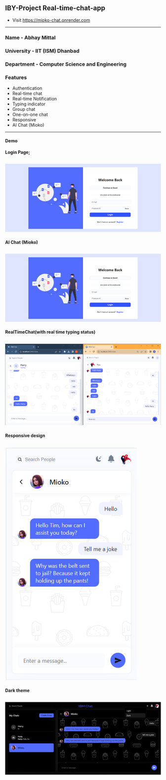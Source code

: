 ## IBY-Project Real-time-chat-app

- Visit <https://mioko-chat.onrender.com>

---

### Name - Abhay Mittal

### University - IIT (ISM) Dhanbad

### Department - Computer Science and Engineering

### Features

- Authentication
- Real-time chat
- Real-time Notification
- Typing indicator
- Group chat
- One-on-one chat
- Responsive
- AI Chat (Mioko)

---

#### Demo

#### Login Page;

## ![ScreenShot](./client/Screenshots/screenshot1.png)

#### AI Chat (Mioko)

## ![ScreenShot](./client/Screenshots/screenshot1.png)

#### RealTimeChat(with real time typing status)

## ![ScreenShot](./client/Screenshots/screenshot3.png)

#### Responsive design

## ![ScreenShot](./client/Screenshots/screenshot4.png)

#### Dark theme

## ![ScreenShot](./client/Screenshots/screenshot5.png)
